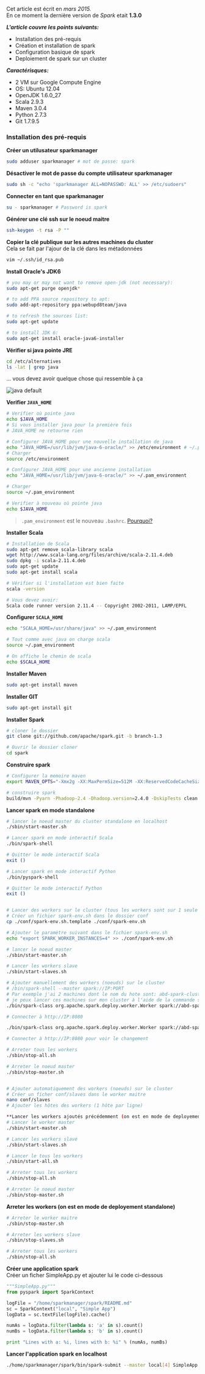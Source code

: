 

Cet article est écrit en _mars 2015._  
En ce moment la dernière version de _Spark_ etait **1.3.0**  

**_L'article couvre les points suivants:_**
- Installation des pré-requis
- Création et installation de spark
- Configuration basique de spark
- Deploiement de spark sur un cluster

**_Caractérisques:_**
- 2 VM sur Google Compute Engine
- OS: Ubuntu 12.04
- OpenJDK 1.6.0_27
- Scala 2.9.3
- Maven 3.0.4
- Python 2.7.3 
- Git 1.7.9.5 
  
  
### Installation des pré-requis
**Créer un utilusateur sparkmanager**
```sh
sudo adduser sparkmanager # mot de passe: spark
```

**Désactiver le mot de passe du compte utilisateur sparkmanager**
```sh
sudo sh -c "echo 'sparkmanager ALL=NOPASSWD: ALL' >> /etc/sudoers"
```

**Connecter en tant que sparkmanager**
```sh
su - sparkmanager # Password is spark
```

**Générer une clé ssh sur le noeud maitre**
```sh
ssh-keygen -t rsa -P ""
```

**Copier la clé publique sur les autres machines du cluster**  
Cela se fait par l'ajour de la clé dans les métadonnées
```sh
vim ~/.ssh/id_rsa.pub
```
**Install Oracle's JDK6**
```sh
# you may or may not want to remove open-jdk (not necessary):
sudo apt-get purge openjdk*

# to add PPA source repository to apt:
sudo add-apt-repository ppa:webupd8team/java

# to refresh the sources list:
sudo apt-get update

# to install JDK 6:
sudo apt-get install oracle-java6-installer
```

**Vérifier si java pointe JRE**
```sh
cd /etc/alternatives
ls -lat | grep java
```

... vous devez avoir quelque chose qui ressemble à ça

![java default](https://raw.github.com/mbonaci/mbo-spark/master/resources/java-default.PNG)


**Verifier `JAVA_HOME`**  
```sh
# Verifier où pointe java
echo $JAVA_HOME
# Si vous installer java pour la première fois
# JAVA_HOME ne retourne rien

# Configurer JAVA_HOME pour une nouvelle installation de java
echo "JAVA_HOME=/usr/lib/jvm/java-6-oracle/" >> /etc/environment # ~/.pam_environment
# Charger
source /etc/environment

# Configurer JAVA_HOME pour une ancienne installation
echo "JAVA_HOME=/usr/lib/jvm/java-6-oracle/" >> ~/.pam_environment

# Charger
source ~/.pam_environment

# Verifier à nouveau où pointe java
echo $JAVA_HOME
```

> `.pam_environment` est le nouveau `.bashrc`. [Pourquoi?](https://help.ubuntu.com/community/EnvironmentVariables#Session-wide_environment_variables)
  

**Installer Scala**
```sh
# Installation de Scala
sudo apt-get remove scala-library scala
wget http://www.scala-lang.org/files/archive/scala-2.11.4.deb
sudo dpkg -i scala-2.11.4.deb
sudo apt-get update
sudo apt-get install scala 
```

```sh
# Vérifier si l'installation est bien faite
scala -version

# Vous devez avoir:
Scala code runner version 2.11.4 -- Copyright 2002-2011, LAMP/EPFL
```

**Configurer `SCALA_HOME`**  

```sh
echo "SCALA_HOME=/usr/share/java" >> ~/.pam_environment

# Tout comme avec java on charge scala
source ~/.pam_environment

# On affiche le chemin de scala
echo $SCALA_HOME
```

**Installer Maven**

```sh
sudo apt-get install maven
```

**Installer GIT**

```sh
sudo apt-get install git
```

**Installer Spark**
```sh
# cloner le dossier
git clone git://github.com/apache/spark.git -b branch-1.3

# Ouvrir le dossier cloner
cd spark
```
**Construire spark**
```sh
# Configurer la memoire maven
export MAVEN_OPTS="-Xmx2g -XX:MaxPermSize=512M -XX:ReservedCodeCacheSize=512m"

# construire spark
build/mvn -Pyarn -Phadoop-2.4 -Dhadoop.version=2.4.0 -DskipTests clean package
```

**Lancer spark en mode standalone**
```sh
# lancer le noeud master du cluster standalone en localhost
./sbin/start-master.sh

# Lancer spark en mode interactif Scala
./bin/spark-shell

# Quitter le mode interactif Scala
exit ()

# Lancer spark en mode interactif Python
./bin/pyspark-shell

# Quitter le mode interactif Python
exit ()


# Lancer des workers sur le cluster (tous les workers sont sur 1 seule machine)
# Créer un fichier spark-env.sh dans le dossier conf
cp ./conf/spark-env.sh.template ./conf/spark-env.sh

# Ajouter le paramètre suivant dans le fichier spark-env.sh
echo "export SPARK_WORKER_INSTANCES=4" >> ./conf/spark-env.sh

# lancer le noeud master
./sbin/start-master.sh

# Lancer les workers slave
./sbin/start-slaves.sh

# Ajouter manuellement des workers (noeuds) sur le cluster
# /bin/spark-shell --master spark://IP:PORT 
# Par exemple j'ai 2 machines dont le nom du hote sont: abd-spark-cluster et abd-spark-slave1
# je peux lancer ces machines sur mon cluster à l'aide de la commande suivante
./bin/spark-class org.apache.spark.deploy.worker.Worker spark://abd-spark-cluster:7077

# Connecter à http://IP:8080

./bin/spark-class org.apache.spark.deploy.worker.Worker spark://abd-spark-slave1:7077

# Connecter à http://IP:8080 pour voir le changement

# Arreter tous les workers
./sbin/stop-all.sh

# Arreter le noeud master
./sbin/stop-master.sh


# Ajouter automatiquement des workers (noeuds) sur le cluster
# Créer un ficher conf/slaves dans le worker maitre
nano conf/slaves
# Ajouter les hôtes des workers (1 hôte par ligne)

**Lancer les workers ajoutés précédemment (on est en mode de deployement standalone)**
# Lancer le worker master
./sbin/start-master.sh 

# Lancer les workers slave
./sbin/start-slaves.sh

# Lancer le tous les workers
./sbin/start-all.sh 

# Arreter tous les workers
./sbin/stop-all.sh

# Arreter le noeud master
./sbin/stop-master.sh
```

**Arreter les workers (on est en mode de deployement standalone)**
```sh
# Arreter le worker maitre
./sbin/stop-master.sh 

# Arreter les workers slave
./sbin/stop-slaves.sh 

# Arreter tous les workers
./sbin/stop-all.sh
```

**Créer une application spark**  
Créer un ficher SimpleApp.py et ajouter lui le code ci-dessous

```python
"""SimpleApp.py"""
from pyspark import SparkContext

logFile = "/home/sparkmanager/spark/README.md"  
sc = SparkContext("local", "Simple App")
logData = sc.textFile(logFile).cache()

numAs = logData.filter(lambda s: 'a' in s).count()
numBs = logData.filter(lambda s: 'b' in s).count()

print "Lines with a: %i, lines with b: %i" % (numAs, numBs)
```

**Lancer l'application spark en localhost**
```sh
./home/sparkmanager/spark/bin/spark-submit --master local[4] SimpleApp.py
```

